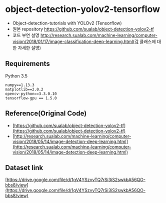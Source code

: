 # object-detection-yolov2-tensorflow
- Object-detection-tutorials with YOLOv2 (Tensorflow)
- 원본 repository https://github.com/sualab/object-detection-yolov2-tf
- 코드 부연 설명 http://research.sualab.com/machine-learning/computer-vision/2018/01/17/image-classification-deep-learning.html(각 클래스에 대한 자세한 설명)

## Requirements
Python 3.5
```
numpy==1.13.3
matplotlib==2.0.2
opencv-python==3.3.0.10
tensorflow-gpu == 1.5.0
```

## Reference(Original Code)
- [https://github.com/sualab/object-detection-yolov2-tf](https://github.com/sualab/object-detection-yolov2-tf)
- [http://research.sualab.com/machine-learning/computer-vision/2018/05/14/image-detection-deep-learning.html](http://research.sualab.com/machine-learning/computer-vision/2018/05/14/image-detection-deep-learning.html)

## Dataset link
[https://drive.google.com/file/d/1qV4YSzvvTQ7rSi3iS2swkbA56QO-bbs8/view](https://drive.google.com/file/d/1qV4YSzvvTQ7rSi3iS2swkbA56QO-bbs8/view)

